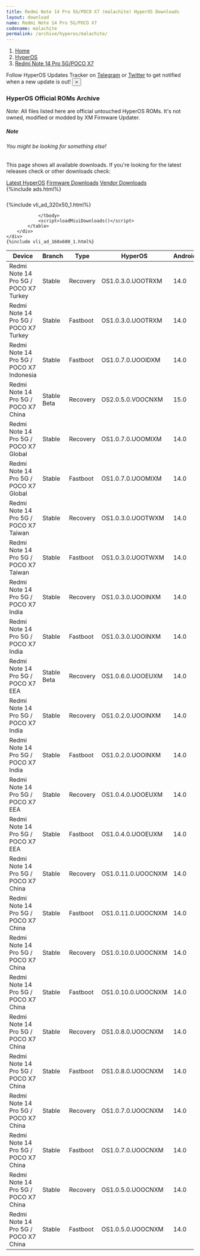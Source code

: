 ```yaml
---
title: Redmi Note 14 Pro 5G/POCO X7 (malachite) HyperOS Downloads
layout: download
name: Redmi Note 14 Pro 5G/POCO X7
codename: malachite
permalink: /archive/hyperos/malachite/
---
```

<nav aria-label="breadcrumb">
    <ol class="breadcrumb">
        <li class="breadcrumb-item"><a href="/">Home</a></li>
        <li class="breadcrumb-item"><a href="/hyperos/">HyperOS</a></li>
        <li class="breadcrumb-item active" aria-current="page"><a href="/hyperos/malachite/">Redmi Note 14 Pro 5G/POCO X7</a></li>
    </ol>
</nav>
<div class="alert alert-primary alert-dismissible fade show" role="alert">
    Follow HyperOS Updates Tracker on <a href="https://t.me/MIUIUpdatesTracker" class="alert-link">Telegram</a>
     or <a href="https://twitter.com/MiFwUpdater" class="alert-link">Twitter</a> to get notified when a new update is out!
    <button type="button" class="close" data-dismiss="alert" aria-label="Close">
        <span aria-hidden="true">&times;</span>
    </button>
</div>

### HyperOS Official ROMs Archive
*Note*: All files listed here are official untouched HyperOS ROMs. It's not owned, modified or modded by XM Firmware Updater.
<div class="card">
  <div class="card-body">
    <h5 class="card-title">Note</h5>
    <h6 class="card-subtitle mb-2 text-muted">You might be looking for something else!</h6>
    <p class="card-text">This page shows all available downloads.
     If you're looking for the latest releases check or other downloads check:</p>
    <a href="/hyperos/malachite/" class="card-link">Latest HyperOS</a>
    <a href="/firmware/malachite/" class="card-link">Firmware Downloads</a>
    <a href="/vendor/malachite/" class="card-link">Vendor Downloads</a>
  </div>
</div>
{%include ads.html%}
<div class="row justify-content-center">
    <div class="col-10">
        <div class="table-responsive-md" style="margin-top: 25px;">
            {%include vli_ad_320x50_1.html%}
            <table id="miui" class="display dt-responsive nowrap compact table table-striped table-hover table-sm">
                <thead class="thead-dark">
                    <tr>
                        <th data-ref="device">Device</th>
                        <th data-ref="branch">Branch</th>
                        <th data-ref="type">Type</th>
                        <th data-ref="miui">HyperOS</th>
                        <th data-ref="android">Android</th>
                        <th data-ref="size">Size</th>
                        <th data-ref="size">Date</th>
                        <th data-ref="link">Link</th>
                    </tr>
                </thead>
                <tbody>
                <tr><td>Redmi Note 14 Pro 5G / POCO X7 Turkey</td><td>Stable</td><td>Recovery</td><td>OS1.0.3.0.UOOTRXM</td><td>14.0</td><td>5.6 GB</td><td>2025-01-20</td><td><a href="/hyperos/malachite/stable/OS1.0.3.0.UOOTRXM/">Download</a></td></tr>
<tr><td>Redmi Note 14 Pro 5G / POCO X7 Turkey</td><td>Stable</td><td>Fastboot</td><td>OS1.0.3.0.UOOTRXM</td><td>14.0</td><td>7.7 GB</td><td>2024-12-17</td><td><a href="/hyperos/malachite/stable/OS1.0.3.0.UOOTRXM/">Download</a></td></tr>
<tr><td>Redmi Note 14 Pro 5G / POCO X7 Indonesia</td><td>Stable</td><td>Fastboot</td><td>OS1.0.7.0.UOOIDXM</td><td>14.0</td><td>8.2 GB</td><td>2025-01-14</td><td><a href="/hyperos/malachite/stable/OS1.0.7.0.UOOIDXM/">Download</a></td></tr>
<tr><td>Redmi Note 14 Pro 5G / POCO X7 China</td><td>Stable Beta</td><td>Recovery</td><td>OS2.0.5.0.VOOCNXM</td><td>15.0</td><td>6.9 GB</td><td>2025-01-11</td><td><a href="/hyperos/malachite/stable beta/OS2.0.5.0.VOOCNXM/">Download</a></td></tr>
<tr><td>Redmi Note 14 Pro 5G / POCO X7 Global</td><td>Stable</td><td>Recovery</td><td>OS1.0.7.0.UOOMIXM</td><td>14.0</td><td>5.7 GB</td><td>2025-01-11</td><td><a href="/hyperos/malachite/stable/OS1.0.7.0.UOOMIXM/">Download</a></td></tr>
<tr><td>Redmi Note 14 Pro 5G / POCO X7 Global</td><td>Stable</td><td>Fastboot</td><td>OS1.0.7.0.UOOMIXM</td><td>14.0</td><td>8.5 GB</td><td>2024-12-07</td><td><a href="/hyperos/malachite/stable/OS1.0.7.0.UOOMIXM/">Download</a></td></tr>
<tr><td>Redmi Note 14 Pro 5G / POCO X7 Taiwan</td><td>Stable</td><td>Recovery</td><td>OS1.0.3.0.UOOTWXM</td><td>14.0</td><td>5.5 GB</td><td>2025-01-11</td><td><a href="/hyperos/malachite/stable/OS1.0.3.0.UOOTWXM/">Download</a></td></tr>
<tr><td>Redmi Note 14 Pro 5G / POCO X7 Taiwan</td><td>Stable</td><td>Fastboot</td><td>OS1.0.3.0.UOOTWXM</td><td>14.0</td><td>7.4 GB</td><td>2024-12-17</td><td><a href="/hyperos/malachite/stable/OS1.0.3.0.UOOTWXM/">Download</a></td></tr>
<tr><td>Redmi Note 14 Pro 5G / POCO X7 India</td><td>Stable</td><td>Recovery</td><td>OS1.0.3.0.UOOINXM</td><td>14.0</td><td>5.5 GB</td><td>2025-01-08</td><td><a href="/hyperos/malachite/stable/OS1.0.3.0.UOOINXM/">Download</a></td></tr>
<tr><td>Redmi Note 14 Pro 5G / POCO X7 India</td><td>Stable</td><td>Fastboot</td><td>OS1.0.3.0.UOOINXM</td><td>14.0</td><td>7.4 GB</td><td>2024-12-22</td><td><a href="/hyperos/malachite/stable/OS1.0.3.0.UOOINXM/">Download</a></td></tr>
<tr><td>Redmi Note 14 Pro 5G / POCO X7 EEA</td><td>Stable Beta</td><td>Recovery</td><td>OS1.0.6.0.UOOEUXM</td><td>14.0</td><td>5.7 GB</td><td>2025-01-08</td><td><a href="/hyperos/malachite/stable beta/OS1.0.6.0.UOOEUXM/">Download</a></td></tr>
<tr><td>Redmi Note 14 Pro 5G / POCO X7 India</td><td>Stable</td><td>Recovery</td><td>OS1.0.2.0.UOOINXM</td><td>14.0</td><td>5.4 GB</td><td>2024-12-09</td><td><a href="/hyperos/malachite/stable/OS1.0.2.0.UOOINXM/">Download</a></td></tr>
<tr><td>Redmi Note 14 Pro 5G / POCO X7 India</td><td>Stable</td><td>Fastboot</td><td>OS1.0.2.0.UOOINXM</td><td>14.0</td><td>7.3 GB</td><td>2024-11-22</td><td><a href="/hyperos/malachite/stable/OS1.0.2.0.UOOINXM/">Download</a></td></tr>
<tr><td>Redmi Note 14 Pro 5G / POCO X7 EEA</td><td>Stable</td><td>Recovery</td><td>OS1.0.4.0.UOOEUXM</td><td>14.0</td><td>5.7 GB</td><td>2024-11-25</td><td><a href="/hyperos/malachite/stable/OS1.0.4.0.UOOEUXM/">Download</a></td></tr>
<tr><td>Redmi Note 14 Pro 5G / POCO X7 EEA</td><td>Stable</td><td>Fastboot</td><td>OS1.0.4.0.UOOEUXM</td><td>14.0</td><td>8.0 GB</td><td>2024-11-17</td><td><a href="/hyperos/malachite/stable/OS1.0.4.0.UOOEUXM/">Download</a></td></tr>
<tr><td>Redmi Note 14 Pro 5G / POCO X7 China</td><td>Stable</td><td>Recovery</td><td>OS1.0.11.0.UOOCNXM</td><td>14.0</td><td>6.5 GB</td><td>2024-11-22</td><td><a href="/hyperos/malachite/stable/OS1.0.11.0.UOOCNXM/">Download</a></td></tr>
<tr><td>Redmi Note 14 Pro 5G / POCO X7 China</td><td>Stable</td><td>Fastboot</td><td>OS1.0.11.0.UOOCNXM</td><td>14.0</td><td>8.4 GB</td><td>2024-11-15</td><td><a href="/hyperos/malachite/stable/OS1.0.11.0.UOOCNXM/">Download</a></td></tr>
<tr><td>Redmi Note 14 Pro 5G / POCO X7 China</td><td>Stable</td><td>Recovery</td><td>OS1.0.10.0.UOOCNXM</td><td>14.0</td><td>6.5 GB</td><td>2024-10-22</td><td><a href="/hyperos/malachite/stable/OS1.0.10.0.UOOCNXM/">Download</a></td></tr>
<tr><td>Redmi Note 14 Pro 5G / POCO X7 China</td><td>Stable</td><td>Fastboot</td><td>OS1.0.10.0.UOOCNXM</td><td>14.0</td><td>8.4 GB</td><td>2024-10-18</td><td><a href="/hyperos/malachite/stable/OS1.0.10.0.UOOCNXM/">Download</a></td></tr>
<tr><td>Redmi Note 14 Pro 5G / POCO X7 China</td><td>Stable</td><td>Recovery</td><td>OS1.0.8.0.UOOCNXM</td><td>14.0</td><td>6.5 GB</td><td>2024-10-03</td><td><a href="/hyperos/malachite/stable/OS1.0.8.0.UOOCNXM/">Download</a></td></tr>
<tr><td>Redmi Note 14 Pro 5G / POCO X7 China</td><td>Stable</td><td>Fastboot</td><td>OS1.0.8.0.UOOCNXM</td><td>14.0</td><td>8.4 GB</td><td>2024-09-27</td><td><a href="/hyperos/malachite/stable/OS1.0.8.0.UOOCNXM/">Download</a></td></tr>
<tr><td>Redmi Note 14 Pro 5G / POCO X7 China</td><td>Stable</td><td>Recovery</td><td>OS1.0.7.0.UOOCNXM</td><td>14.0</td><td>6.5 GB</td><td>2024-09-27</td><td><a href="/hyperos/malachite/stable/OS1.0.7.0.UOOCNXM/">Download</a></td></tr>
<tr><td>Redmi Note 14 Pro 5G / POCO X7 China</td><td>Stable</td><td>Fastboot</td><td>OS1.0.7.0.UOOCNXM</td><td>14.0</td><td>8.4 GB</td><td>2024-09-26</td><td><a href="/hyperos/malachite/stable/OS1.0.7.0.UOOCNXM/">Download</a></td></tr>
<tr><td>Redmi Note 14 Pro 5G / POCO X7 China</td><td>Stable</td><td>Recovery</td><td>OS1.0.5.0.UOOCNXM</td><td>14.0</td><td>6.5 GB</td><td>2024-09-26</td><td><a href="/hyperos/malachite/stable/OS1.0.5.0.UOOCNXM/">Download</a></td></tr>
<tr><td>Redmi Note 14 Pro 5G / POCO X7 China</td><td>Stable</td><td>Fastboot</td><td>OS1.0.5.0.UOOCNXM</td><td>14.0</td><td>8.4 GB</td><td>2024-09-14</td><td><a href="/hyperos/malachite/stable/OS1.0.5.0.UOOCNXM/">Download</a></td></tr>

                </tbody>
                <script>loadMiuiDownloads()</script>
            </table>
        </div>
    </div>
    {%include vli_ad_160x600_1.html%}
</div>
